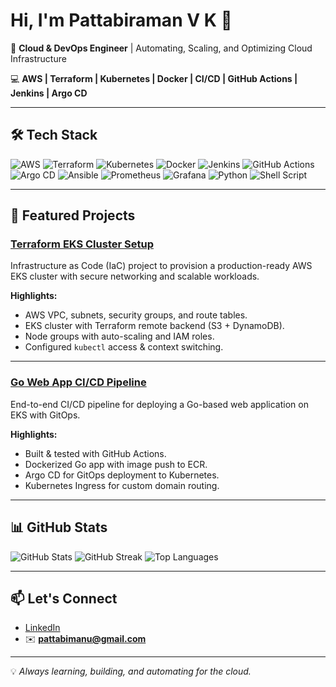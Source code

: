 # Hi, I'm Pattabiraman V K 👋  
🚀 **Cloud & DevOps Engineer** | Automating, Scaling, and Optimizing Cloud Infrastructure  

💻 **AWS | Terraform | Kubernetes | Docker | CI/CD | GitHub Actions | Jenkins | Argo CD**  

---

## 🛠 Tech Stack
![AWS](https://img.shields.io/badge/AWS-232F3E?style=flat&logo=amazonaws&logoColor=white)
![Terraform](https://img.shields.io/badge/Terraform-844FBA?style=flat&logo=terraform&logoColor=white)
![Kubernetes](https://img.shields.io/badge/Kubernetes-326CE5?style=flat&logo=kubernetes&logoColor=white)
![Docker](https://img.shields.io/badge/Docker-2496ED?style=flat&logo=docker&logoColor=white)
![Jenkins](https://img.shields.io/badge/Jenkins-D24939?style=flat&logo=jenkins&logoColor=white)
![GitHub Actions](https://img.shields.io/badge/GitHub_Actions-2088FF?style=flat&logo=githubactions&logoColor=white)
![Argo CD](https://img.shields.io/badge/Argo%20CD-EB6F07?style=flat&logo=argo&logoColor=white)
![Ansible](https://img.shields.io/badge/Ansible-EE0000?style=flat&logo=ansible&logoColor=white)
![Prometheus](https://img.shields.io/badge/Prometheus-E6522C?style=flat&logo=prometheus&logoColor=white)
![Grafana](https://img.shields.io/badge/Grafana-F46800?style=flat&logo=grafana&logoColor=white)
![Python](https://img.shields.io/badge/Python-3776AB?style=flat&logo=python&logoColor=white)
![Shell Script](https://img.shields.io/badge/Shell_Script-121011?style=flat&logo=gnu-bash&logoColor=white)

---

## 📌 Featured Projects

### [Terraform EKS Cluster Setup](https://github.com/pattabi95/terraform-eks)
Infrastructure as Code (IaC) project to provision a production-ready AWS EKS cluster with secure networking and scalable workloads.

**Highlights:**
- AWS VPC, subnets, security groups, and route tables.
- EKS cluster with Terraform remote backend (S3 + DynamoDB).
- Node groups with auto-scaling and IAM roles.
- Configured `kubectl` access & context switching.

---

### [Go Web App CI/CD Pipeline](https://github.com/pattabi95/go-web-app-devops)
End-to-end CI/CD pipeline for deploying a Go-based web application on EKS with GitOps.

**Highlights:**
- Built & tested with GitHub Actions.
- Dockerized Go app with image push to ECR.
- Argo CD for GitOps deployment to Kubernetes.
- Kubernetes Ingress for custom domain routing.

---

## 📊 GitHub Stats
![GitHub Stats](https://github-readme-stats.vercel.app/api?username=pattabi95&show_icons=true&theme=radical)
![GitHub Streak](https://github-readme-streak-stats.herokuapp.com/?user=pattabi95&theme=radical)
![Top Languages](https://github-readme-stats.vercel.app/api/top-langs/?username=pattabi95&layout=compact&theme=radical)

---

## 📫 Let's Connect
- [LinkedIn](https://www.linkedin.com/in/pattabiraman)  
- ✉️ **pattabimanu@gmail.com**

---
💡 _Always learning, building, and automating for the cloud._
